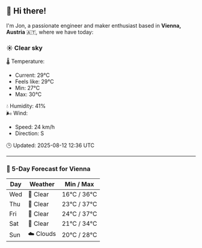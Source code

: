 ## 👋 Hi there!

I'm Jon, a passionate engineer and maker enthusiast based in **Vienna, Austria** 🇦🇹, where we have today:

### ☀️ Clear sky 

🌡️ Temperature: 
* Current: 29°C
* Feels like: 29°C
* Min: 27°C 
* Max: 30°C  

💧 Humidity: 41%  
🌬️ Wind: 
* Speed: 24 km/h 
* Direction: S  

🕒 Updated: 2025-08-12 12:36 UTC

---

### 📅 5-Day Forecast for Vienna

| Day | Weather | Min / Max |
|-----|---------|------------|
| Wed | 🌙 Clear | 16°C / 36°C |
| Thu | 🌙 Clear | 23°C / 37°C |
| Fri | 🌙 Clear | 24°C / 37°C |
| Sat | 🌙 Clear | 21°C / 34°C |
| Sun | ☁️ Clouds | 20°C / 28°C |
